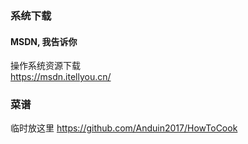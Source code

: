 ### 系统下载
#### MSDN, 我告诉你
操作系统资源下载  
https://msdn.itellyou.cn/


### 菜谱
临时放这里
https://github.com/Anduin2017/HowToCook
